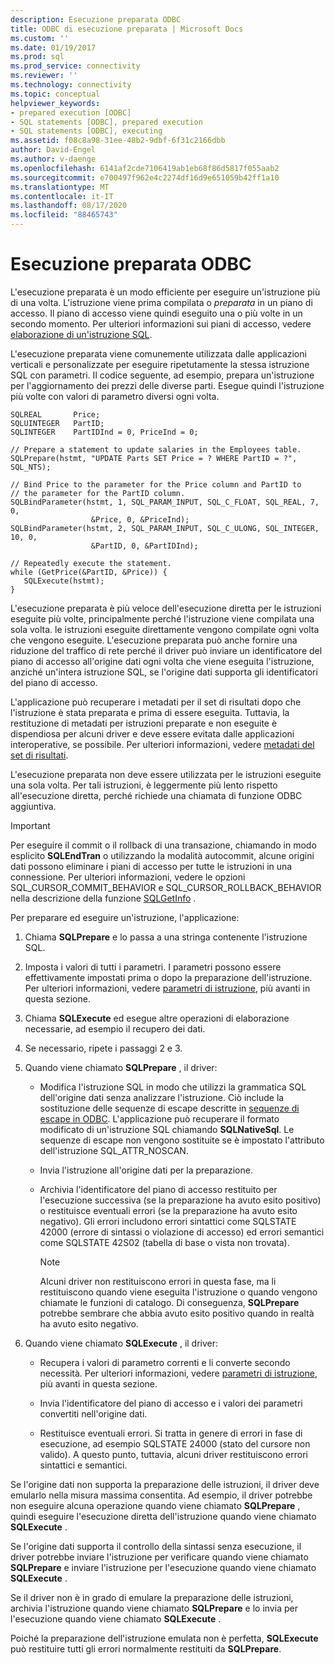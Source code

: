 ```yaml
---
description: Esecuzione preparata ODBC
title: ODBC di esecuzione preparata | Microsoft Docs
ms.custom: ''
ms.date: 01/19/2017
ms.prod: sql
ms.prod_service: connectivity
ms.reviewer: ''
ms.technology: connectivity
ms.topic: conceptual
helpviewer_keywords:
- prepared execution [ODBC]
- SQL statements [ODBC], prepared execution
- SQL statements [ODBC], executing
ms.assetid: f08c8a98-31ee-48b2-9dbf-6f31c2166dbb
author: David-Engel
ms.author: v-daenge
ms.openlocfilehash: 6141af2cde7106419ab1eb68f86d5817f055aab2
ms.sourcegitcommit: e700497f962e4c2274df16d9e651059b42ff1a10
ms.translationtype: MT
ms.contentlocale: it-IT
ms.lasthandoff: 08/17/2020
ms.locfileid: "88465743"
---
```

# <a name="prepared-execution-odbc"></a>Esecuzione preparata ODBC
L'esecuzione preparata è un modo efficiente per eseguire un'istruzione più di una volta. L'istruzione viene prima compilata o *preparata* in un piano di accesso. Il piano di accesso viene quindi eseguito una o più volte in un secondo momento. Per ulteriori informazioni sui piani di accesso, vedere [elaborazione di un'istruzione SQL](../../../odbc/reference/processing-a-sql-statement.md).  
  
 L'esecuzione preparata viene comunemente utilizzata dalle applicazioni verticali e personalizzate per eseguire ripetutamente la stessa istruzione SQL con parametri. Il codice seguente, ad esempio, prepara un'istruzione per l'aggiornamento dei prezzi delle diverse parti. Esegue quindi l'istruzione più volte con valori di parametro diversi ogni volta.  
  
```  
SQLREAL       Price;  
SQLUINTEGER   PartID;  
SQLINTEGER    PartIDInd = 0, PriceInd = 0;  
  
// Prepare a statement to update salaries in the Employees table.  
SQLPrepare(hstmt, "UPDATE Parts SET Price = ? WHERE PartID = ?", SQL_NTS);  
  
// Bind Price to the parameter for the Price column and PartID to  
// the parameter for the PartID column.  
SQLBindParameter(hstmt, 1, SQL_PARAM_INPUT, SQL_C_FLOAT, SQL_REAL, 7, 0,  
                  &Price, 0, &PriceInd);  
SQLBindParameter(hstmt, 2, SQL_PARAM_INPUT, SQL_C_ULONG, SQL_INTEGER, 10, 0,  
                  &PartID, 0, &PartIDInd);  
  
// Repeatedly execute the statement.  
while (GetPrice(&PartID, &Price)) {  
   SQLExecute(hstmt);  
}  
```  
  
 L'esecuzione preparata è più veloce dell'esecuzione diretta per le istruzioni eseguite più volte, principalmente perché l'istruzione viene compilata una sola volta. le istruzioni eseguite direttamente vengono compilate ogni volta che vengono eseguite. L'esecuzione preparata può anche fornire una riduzione del traffico di rete perché il driver può inviare un identificatore del piano di accesso all'origine dati ogni volta che viene eseguita l'istruzione, anziché un'intera istruzione SQL, se l'origine dati supporta gli identificatori del piano di accesso.  
  
 L'applicazione può recuperare i metadati per il set di risultati dopo che l'istruzione è stata preparata e prima di essere eseguita. Tuttavia, la restituzione di metadati per istruzioni preparate e non eseguite è dispendiosa per alcuni driver e deve essere evitata dalle applicazioni interoperative, se possibile. Per ulteriori informazioni, vedere [metadati del set di risultati](../../../odbc/reference/develop-app/result-set-metadata.md).  
  
 L'esecuzione preparata non deve essere utilizzata per le istruzioni eseguite una sola volta. Per tali istruzioni, è leggermente più lento rispetto all'esecuzione diretta, perché richiede una chiamata di funzione ODBC aggiuntiva.  
  
> [!IMPORTANT]  
>  Per eseguire il commit o il rollback di una transazione, chiamando in modo esplicito **SQLEndTran** o utilizzando la modalità autocommit, alcune origini dati possono eliminare i piani di accesso per tutte le istruzioni in una connessione. Per ulteriori informazioni, vedere le opzioni SQL_CURSOR_COMMIT_BEHAVIOR e SQL_CURSOR_ROLLBACK_BEHAVIOR nella descrizione della funzione [SQLGetInfo](../../../odbc/reference/syntax/sqlgetinfo-function.md) .  
  
 Per preparare ed eseguire un'istruzione, l'applicazione:  
  
1.  Chiama **SQLPrepare** e lo passa a una stringa contenente l'istruzione SQL.  
  
2.  Imposta i valori di tutti i parametri. I parametri possono essere effettivamente impostati prima o dopo la preparazione dell'istruzione. Per ulteriori informazioni, vedere [parametri di istruzione](../../../odbc/reference/develop-app/statement-parameters.md), più avanti in questa sezione.  
  
3.  Chiama **SQLExecute** ed esegue altre operazioni di elaborazione necessarie, ad esempio il recupero dei dati.  
  
4.  Se necessario, ripete i passaggi 2 e 3.  
  
5.  Quando viene chiamato **SQLPrepare** , il driver:  
  
    -   Modifica l'istruzione SQL in modo che utilizzi la grammatica SQL dell'origine dati senza analizzare l'istruzione. Ciò include la sostituzione delle sequenze di escape descritte in [sequenze di escape in ODBC](../../../odbc/reference/develop-app/escape-sequences-in-odbc.md). L'applicazione può recuperare il formato modificato di un'istruzione SQL chiamando **SQLNativeSql**. Le sequenze di escape non vengono sostituite se è impostato l'attributo dell'istruzione SQL_ATTR_NOSCAN.  
  
    -   Invia l'istruzione all'origine dati per la preparazione.  
  
    -   Archivia l'identificatore del piano di accesso restituito per l'esecuzione successiva (se la preparazione ha avuto esito positivo) o restituisce eventuali errori (se la preparazione ha avuto esito negativo). Gli errori includono errori sintattici come SQLSTATE 42000 (errore di sintassi o violazione di accesso) ed errori semantici come SQLSTATE 42S02 (tabella di base o vista non trovata).  
  
        > [!NOTE]  
        >  Alcuni driver non restituiscono errori in questa fase, ma li restituiscono quando viene eseguita l'istruzione o quando vengono chiamate le funzioni di catalogo. Di conseguenza, **SQLPrepare** potrebbe sembrare che abbia avuto esito positivo quando in realtà ha avuto esito negativo.  
  
6.  Quando viene chiamato **SQLExecute** , il driver:  
  
    -   Recupera i valori di parametro correnti e li converte secondo necessità. Per ulteriori informazioni, vedere [parametri di istruzione](../../../odbc/reference/develop-app/statement-parameters.md), più avanti in questa sezione.  
  
    -   Invia l'identificatore del piano di accesso e i valori dei parametri convertiti nell'origine dati.  
  
    -   Restituisce eventuali errori. Si tratta in genere di errori in fase di esecuzione, ad esempio SQLSTATE 24000 (stato del cursore non valido). A questo punto, tuttavia, alcuni driver restituiscono errori sintattici e semantici.  
  
 Se l'origine dati non supporta la preparazione delle istruzioni, il driver deve emularlo nella misura massima consentita. Ad esempio, il driver potrebbe non eseguire alcuna operazione quando viene chiamato **SQLPrepare** , quindi eseguire l'esecuzione diretta dell'istruzione quando viene chiamato **SQLExecute** .  
  
 Se l'origine dati supporta il controllo della sintassi senza esecuzione, il driver potrebbe inviare l'istruzione per verificare quando viene chiamato **SQLPrepare** e inviare l'istruzione per l'esecuzione quando viene chiamato **SQLExecute** .  
  
 Se il driver non è in grado di emulare la preparazione delle istruzioni, archivia l'istruzione quando viene chiamato **SQLPrepare** e lo invia per l'esecuzione quando viene chiamato **SQLExecute** .  
  
 Poiché la preparazione dell'istruzione emulata non è perfetta, **SQLExecute** può restituire tutti gli errori normalmente restituiti da **SQLPrepare**.
